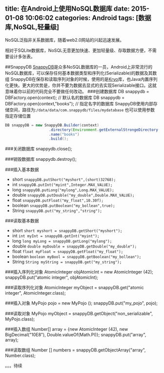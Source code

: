 title: 在Android上使用NoSQL数据库
date: 2015-01-08 10:06:02
categories: Android
tags: [数据库,NoSQL,轻量级]
---
NoSQL泛指非关系数据库，随着web2.0网站的兴起迅速发展。
<!--more-->
相对于SQLite数据库，NoSQL无意更加快速、更加轻量级、存取数据方便，不需要设计多张表。

##SnappyDB
[SnappyDB](https://github.com/nhachicha/SnappyDB)是众多NoSQL数据库的一员，Android上非常流行的NoSQL数据库，可以保存任何基本数据类型和序列化(Serializable)的数据及其数组
SnappyDB在保存和读取序列对象的时候，使用的是[Kryo](https://github.com/EsotericSoftware/kryo)库，也Java内置序列化更快。更大的优势是，你并不要为数据去显式的去实现Serializable接口。这就意味着你以前的代码完全不要做任何改动。
###创建数据库
	DB snappydb = DBFactory.open(context);	// 默认名的数据库
	DB snappydb = DBFactory.open(context,"books");	// 指定名字的数据库
SnappyDB使用内部存储空间，路径为:`/data/data/com.snappydb/files/mydatabase`
也可以使用参数指定存储位置
```java
DB snappyDB = new SnappyDB.Builder(context)
					.directory(Environment.getExternalStrongeDirectory().getAbsolutePath())
					.name("books")
					.build();
```

###关闭数据库
	snappydb.close();

###销毁数据库
	snappydb.destroy();

###插入基本数据
- short `snappyDB.putShort("myshort",(short)32768);`
- int `snappyDB.putInt("myint",Integer.MAX_VALUE);`
- long `snappyDB.putLong("mylong",Long.MAX_VALUE);`
- double `snappyDB.putDouble("my_double",Double.MAX_VALUE);`
- float `snappyDB.putFloat("my_float",10.30f);`
- boolean `snappyDB.putBoolean("my_bollean",true);`
- String `snappyDB.put("my_string","string");`

###读取基本数据
- short `short myshort = snappyDB.getShort("myshort");`
- int `int myInt = snappyDB.getInt("myint");`
- long `long myLong = snappyDB.getLong("mylong");`
- double `double myDouble = snappyDB.getDouble("my_double");`
- float `float myFloat = snappyDB.getFloat("my_float");`
- boolean `boolean myBool = snappyDB.getBoolean("my_bollean");`
- String `String myString = snappyDB.get("my_string");`

###插入序列化对象
	AtomicInteger objAtomicInt = new AtomicInteger (42);
	snappyDB.put("atomic integer", objAtomicInt);

###读取序列化对象
	AtomicInteger myObject = snappyDB.get("atomic integer", AtomicInteger.class);

###插入对象
	MyPojo pojo = new MyPojo ();
	snappyDB.put("my_pojo", pojo);

###读取对象
	MyPojo myObject = snappyDB.getObject("non_serializable", MyPojo.class);

###插入数组
	Number[] array = {new AtomicInteger (42), new BigDecimal("10E8"), Double.valueOf(Math.PI)};
	snappyDB.put("array", array);

###读取数组
	Number [] numbers = snappyDB.getObjectArray("array", Number.class);

。。。待续

